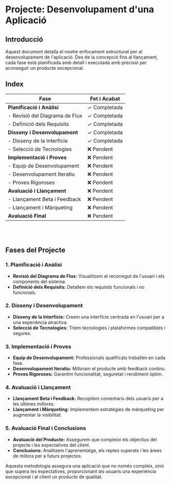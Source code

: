    # Projecte: Desenvolupament d'una Aplicació

## Introducció

Aquest document detalla el nostre enfocament estructurat per al desenvolupament de l'aplicació. Des de la concepció fins al llançament, cada fase està planificada amb detall i executada amb precisió per aconseguir un producte excepcional.

## Index

| Fase                           |  Fet i Acabat |
|--------------------------------|---------------|
| **Planificació i Anàlisi**     | ✓ Completada |
|  - Revisió del Diagrama de Flux | ✓ Completada |
|  - Definició dels Requisits     | ✓ Completada |
| **Disseny i Desenvolupament**  | ✓ Completada |
|  - Disseny de la Interfície     | ✓ Completada |
|  - Selecció de Tecnologies      | ❌ Pendent   |
| **Implementació i Proves**     | ❌ Pendent   |
|  - Equip de Desenvolupament     | ❌ Pendent   |
|  - Desenvolupament Iteratiu     | ❌ Pendent   |
|  - Proves Rigoroses             | ❌ Pendent   |
| **Avaluació i Llançament**     | ❌ Pendent   |
|  - Llançament Beta i Feedback   | ❌ Pendent   |
|  - Llançament i Màrqueting      | ❌ Pendent   |
| **Avaluació Final**            | ❌ Pendent   |

<br>
<br>

## Fases del Projecte

### 1. **Planificació i Anàlisi**
   - **Revisió del Diagrama de Flux:** Visualitzem el recorregut de l'usuari i els components del sistema.
   - **Definició dels Requisits:** Detallem els requisits funcionals i no funcionals.

### 2. **Disseny i Desenvolupament**
   - **Disseny de la Interfície:** Creem una interfície centrada en l'usuari per a una experiència atractiva.
   - **Selecció de Tecnologies:** Triem tecnologies i plataformes compatibles i segures.

### 3. **Implementació i Proves**
   - **Equip de Desenvolupament:** Professionals qualificats treballen en cada fase.
   - **Desenvolupament Iteratiu:** Milloram el producte amb feedback continu.
   - **Proves Rigoroses:** Garantim funcionalitat, seguretat i rendiment òptim.

### 4. **Avaluació i Llançament**
   - **Llançament Beta i Feedback:** Recopilem comentaris dels usuaris per a les últimes millores.
   - **Llançament i Màrqueting:** Implementem estratègies de màrqueting per augmentar la visibilitat.

### 5. **Avaluació Final i Conclusions**
   - **Avaluació del Producte:** Assegurem que compleixi els objectius del projecte i les expectatives del client.
   - **Conclusions:** Analitzem l'aprenentatge, els reptes superats i les àrees de millora per a futurs projectes.

Aquesta metodologia assegura una aplicació que no només compleix, sinó que supera les expectatives, proporcionant als usuaris una experiència excepcional i al client un producte de qualitat.


